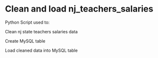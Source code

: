 # Clean and load nj_teachers_salaries

Python Script used to:

Clean nj state teachers salaries data

Create MySQL table 

Load cleaned data into MySQL table
